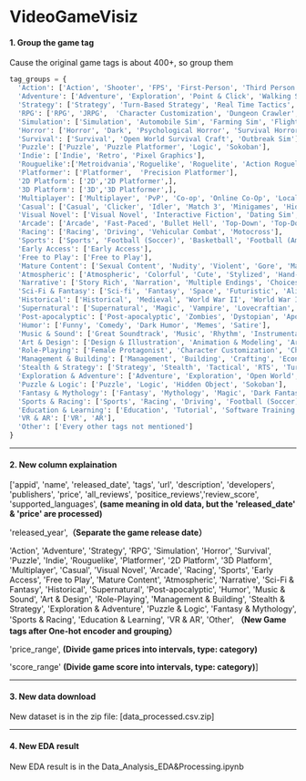 # VideoGameVisiz

#### 1. Group the game tag

Cause the original game tags is about 400+, so group them

```python
tag_groups = {
  'Action': ['Action', 'Shooter', 'FPS', 'First-Person', 'Third Person', 'Combat', 'Action-Adventure', 'Action RPG', 'Shoot \'Em Up', 'Hack and Slash', 'Beat \'em up', 'Fighting', '2D Fighter', 'Action RTS', 'Musou', 'Boss Rush'],
  'Adventure': ['Adventure', 'Exploration', 'Point & Click', 'Walking Simulator', 'Choose Your Own Adventure'],
  'Strategy': ['Strategy', 'Turn-Based Strategy', 'Real Time Tactics', 'Tactical', 'Tower Defense', 'Turn-Based Tactics', 'Turn-Based Combat', 'Grand Strategy', 'Tactical RPG', '4X'],
  'RPG': ['RPG', 'JRPG',  'Character Customization', 'Dungeon Crawler', 'Party-Based RPG', 'Turn-Based', 'Strategy RPG', 'CRPG'],
  'Simulation': ['Simulation', 'Automobile Sim', 'Farming Sim', 'Flight', 'Parkour', 'City Builder', 'Base Building', 'Resource Management'],
  'Horror': ['Horror', 'Dark', 'Psychological Horror', 'Survival Horror', 'Zombies'],
  'Survival': ['Survival', 'Open World Survival Craft', 'Outbreak Sim'],
  'Puzzle': ['Puzzle', 'Puzzle Platformer', 'Logic', 'Sokoban'],
  'Indie': ['Indie', 'Retro', 'Pixel Graphics'],
  'Rouguelike':['Metroidvania','Roguelike', 'Roguelite', 'Action Roguelike'],
  'Platformer': ['Platformer',  'Precision Platformer'],
  '2D Platform': ['2D','2D Platformer',],
  '3D Platform': ['3D','3D Platformer',],
  'Multiplayer': ['Multiplayer', 'PvP', 'Co-op', 'Online Co-Op', 'Local Multiplayer', 'Massively Multiplayer', 'MMORPG', 'Local Co-Op', '4 Player Local', 'Asynchronous Multiplayer'],
  'Casual': ['Casual', 'Clicker', 'Idler', 'Match 3', 'Minigames', 'Hidden Object'],
  'Visual Novel': ['Visual Novel', 'Interactive Fiction', 'Dating Sim', 'Otome'],
  'Arcade': ['Arcade', 'Fast-Paced', 'Bullet Hell', 'Top-Down', 'Top-Down Shooter', 'Side Scroller'],
  'Racing': ['Racing', 'Driving', 'Vehicular Combat', 'Motocross'],
  'Sports': ['Sports', 'Football (Soccer)', 'Basketball', 'Football (American)', 'Baseball', 'Tennis', 'Boxing', 'Wrestling', 'Golf', 'Pool', 'Snooker', 'Bowling', 'Skateboarding', 'BMX', 'Cycling', 'Skiing', 'Snowboarding', 'Hockey', 'Rugby', 'Volleyball', 'Cricket', 'Chess', 'Mahjong', 'Tabletop', 'Card Game', 'Card Battler', 'Deckbuilding', 'Mini Golf'],
  'Early Access': ['Early Access'],
  'Free to Play': ['Free to Play'],
  'Mature Content': ['Sexual Content', 'Nudity', 'Violent', 'Gore', 'Mature', 'NSFW', 'Hentai', 'Blood'],
  'Atmospheric': ['Atmospheric', 'Colorful', 'Cute', 'Stylized', 'Hand-drawn', 'Cartoony', 'Dark Fantasy', 'Cartoon', 'Minimalist', 'Surreal', 'Nature'],
  'Narrative': ['Story Rich', 'Narration', 'Multiple Endings', 'Choices Matter', 'Drama', 'Emotional', 'Cinematic', 'Dynamic Narration', 'Narrative'],
  'Sci-Fi & Fantasy': ['Sci-fi', 'Fantasy', 'Space', 'Futuristic', 'Aliens', 'Robots', 'Cyberpunk', 'Steampunk', 'Space Sim'],
  'Historical': ['Historical', 'Medieval', 'World War II', 'World War I', 'Alternate History', 'Ancient'],
  'Supernatural': ['Supernatural', 'Magic', 'Vampire', 'Lovecraftian', 'Faith', 'Demons', 'Dragons', 'Werewolves'],
  'Post-apocalyptic': ['Post-apocalyptic', 'Zombies', 'Dystopian', 'Apocalypse'],
  'Humor': ['Funny', 'Comedy', 'Dark Humor', 'Memes', 'Satire'],
  'Music & Sound': ['Great Soundtrack', 'Music', 'Rhythm', 'Instrumental Music', 'Rock Music', '8-bit Music', 'Soundtrack', 'Electronic Music'],
  'Art & Design': ['Design & Illustration', 'Animation & Modeling', 'Artificial Intelligence', 'Game Development', 'Photo Editing', 'Level Editor'],
  'Role-Playing': ['Female Protagonist', 'Character Customization', 'Choices Matter', 'Choose Your Own Adventure', 'Character Action Game', 'Looter Shooter'],
  'Management & Building': ['Management', 'Building', 'Crafting', 'Economy', 'Time Management', 'Automation', 'Base Building', 'City Builder', 'Colony Sim', 'Resource Management'],
  'Stealth & Strategy': ['Strategy', 'Stealth', 'Tactical', 'RTS', 'Turn-Based Strategy', 'Turn-Based Tactics', 'Real Time Tactics', 'Military', 'War', 'Wargame'],
  'Exploration & Adventure': ['Adventure', 'Exploration', 'Open World', 'Sandbox', 'Immersive Sim', 'Walking Simulator', 'Nonlinear'],
  'Puzzle & Logic': ['Puzzle', 'Logic', 'Hidden Object', 'Sokoban'],
  'Fantasy & Mythology': ['Fantasy', 'Mythology', 'Magic', 'Dark Fantasy', 'Medieval'],
  'Sports & Racing': ['Sports', 'Racing', 'Driving', 'Football (Soccer)', 'Basketball', 'Baseball', 'Tennis', 'Golf', 'Cycling'],
  'Education & Learning': ['Education', 'Tutorial', 'Software Training', 'Coding'],
  'VR & AR': ['VR', 'AR'],
  'Other': ['Every other tags not mentioned']
}
```

------

#### 2. New column explaination

['appid', 'name', 'released_date', 'tags', 'url', 'description', 'developers', 'publishers', 'price', 'all_reviews', 'positice_reviews','review_score', 'supported_languages',  **(same meaning in old data, but the  'released_date' & 'price' are processed)**

'released_year',**（Separate the game release date）**

 'Action', 'Adventure', 'Strategy', 'RPG', 'Simulation', 'Horror', 'Survival', 'Puzzle', 'Indie', 'Rouguelike', 'Platformer', '2D Platform', '3D Platform', 'Multiplayer', 'Casual', 'Visual Novel', 'Arcade', 'Racing', 'Sports', 'Early Access', 'Free to Play', 'Mature Content', 'Atmospheric', 'Narrative', 'Sci-Fi & Fantasy', 'Historical', 'Supernatural', 'Post-apocalyptic', 'Humor', 'Music & Sound', 'Art & Design', 'Role-Playing', 'Management & Building', 'Stealth & Strategy', 'Exploration & Adventure', 'Puzzle & Logic', 'Fantasy & Mythology', 'Sports & Racing', 'Education & Learning', 'VR & AR', 'Other', **（New Game tags after One-hot encoder and grouping）**

'price_range', **(Divide game prices into intervals, type: category)**

 'score_range'  **(Divide game score into intervals, type: category)**]

------

#### 3. New data download

New dataset is in the zip file: [data_processed.csv.zip]

------

#### 4. New EDA result 

New EDA result is in the Data_Analysis_EDA&Processing.ipynb

###### 